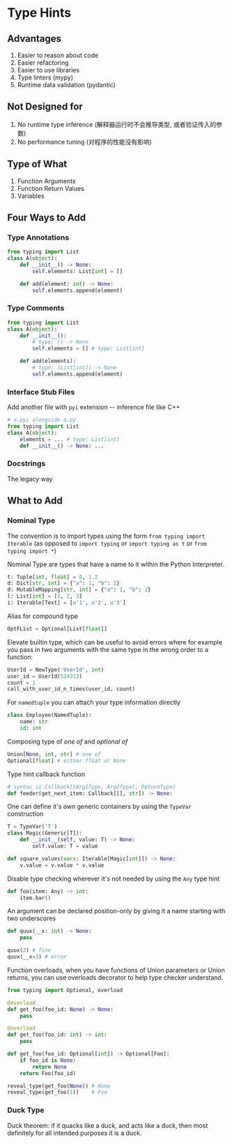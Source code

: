 # Type Hints

## Advantages
1. Easier to reason about code
2. Easier refactoring
3. Easier to use libraries
4. Type linters (mypy)
5. Runtime data validation (pydantic)

## Not Designed for
1. No runtime type inference (解释器运行时不会推导类型, 或者验证传入的参数)
2. No performance tuning (对程序的性能没有影响)

## Type of What
1. Function Arguments
2. Function Return Values
3. Variables

## Four Ways to Add

### Type Annotations

```python
from typing import List
class A(object):
    def __init__() -> None:
        self.elements: List[int] = []

    def add(element: int) -> None:
        self.elements.append(element)
```

### Type Comments

```python
from typing import List
class A(object):
    def __init__():
        # type: () -> None
        self.elements = [] # type: List[int]

    def add(elements):
        # type: (List[int]) -> None
        self.elements.append(element)
```

### Interface Stub Files

Add another file with `pyi` extension -- inference file like C++

```python
# a.pyi alongside a.py
from typing import List
class A(object):
    elements = ... # type: List[int]
    def __init__() -> None: ...
```

### Docstrings

The legacy way

## What to Add

### Nominal Type

The convention is to import types using the form `from typing import Iterable` 
(as opposed to `import typing` or `import typing as t` or `from typing import *`)

Nominal Type are types that have a name to it within the Python Interpreter.
```python
t: Tuple[int, float] = 0, 1.2
d: Dict[str, int] = {"a": 1, "b": 2}
d: MutableMapping[str, int] = {"a": 1, "b": 2}
l: List[int] = [1, 2, 3]
i: Iterable[Text] = [u'1', u'2', u'3']
```

Alias for compound type
```python
OptFList = Optional[List[float]]
```

Elevate builtin type, which can be useful to avoid errors where for example
you pass in two arguments with the same type in the wrong order to a function:
```python
UserId = NewType('UserId', int)
user_id = UserId(524313)
count = 1
call_with_user_id_n_times(user_id, count)
```

For `namedtuple` you can attach your type information directly
```python
class Employee(NamedTuple):
    name: str
    id: int
```

Composing type of _one of_ and _optional of_
```python
Union[None, int, str] # one of
Optional[float] # either float or None
```

Type hint callback function
```python
# syntax is Callback[[Arg1Type, Arg2Type], ReturnType]
def feeder(get_next_item: Callback[[], str]) -> None:
```

One can define it's own generic containers by using the `TypeVar` construction
```python
T = TypeVar('T')
class Magic(Generic[T]):
    def __init__(self, value: T) -> None:
        self.value: T = value

def square_values(vars: Iterable[Magic[int]]) -> None:
    v.value = v.value * v.value
```

Disable type checking wherever it's not needed by using the `Any` type hint
```python
def foo(item: Any) -> int:
    item.bar()
```

An argument can be declared position-only by giving it a name starting with two underscores
```python
def quux(__x: int) -> None:
    pass

quux(2) # fine
quux(__x=3) # error
```

Function overloads, when you have functions of Union parameters or Union returns, 
you can use overloads decorator to help type checker understand.
```python
from typing import Optional, overload

@overload
def get_foo(foo_id: None) -> None:
    pass

@overload
def get_foo(foo_id: int) -> int:
    pass

def get_foo(foo_id: Optional[int]) -> Optional[Foo]:
    if foo_id is None:
        return None
    return Foo(foo_id)

reveal_type(get_foo(None)) # None
reveal_type(get_foo(1))    # Foo
```

### Duck Type
Duck theorem: if it quacks like a duck, and acts like a duck, then most definitely for all intended purposes it is a duck.
